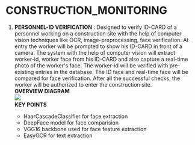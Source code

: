 # CONSTRUCTION_MONITORING

<ol>
  <li> <b>PERSONNEL-ID VERIFICATION</b> : Designed to verify ID-CARD of a personnel working on a construction site with the help of computer vision techniques like OCR, image-preprocessing, face verification. At entry the worker will be prompted to show his ID-CARD in front of a camera. The system with the help of computer vision will extract worker-id, worker face from his ID-CARD and also capture a real-time photo of the worker's face. The worker-id will be verified with pre-existing entries in the database. The ID face and real-time face will be compared for face verification. After all the successful checks, the worker will be authorized to enter the construction site. <br>
    <b>OVERVIEW DIAGRAM</b><br>
    <img src="https://github.com/Parth-D3/CONSTRUCTION_MONITORING/blob/main/util_images/PERSONNEL_ID.png">
  </li>
  <b>KEY POINTS</b>
  <ul>
    <li>HaarCascadeClassifier for face extraction</li>
    <li>DeepFace model for face comparision</li>
    <li>VGG16 backbone used for face feature extraction</li>
    <li>EasyOCR for text extraction</li>
  </ul>
</ol>


